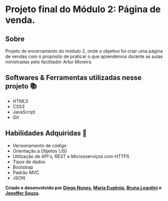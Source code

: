# Projeto final do Módulo 2: Página de venda.


## Sobre
Projeto de encerramento do módulo 2, onde o objetivo foi criar uma página de vendas com o propósito de praticar o que aprendemos durante as aulas ministradas pelo facilitador Artur Moreira.

## Softwares & Ferramentas utilizadas nesse projeto 📚

  * HTML5
  * CSS3
  * JavaScript
  * Git

## Habilidades Adquiridas 📝

  * Versionamento de código
  * Orientação a Objetos (JS)
  * Utilização de API's, REST e Microsserviços com HTTPS
  * Tipos de dados
  * Bootstrap
  * Padrão MVC
  * JSON
  
  **Criado e desenvolvido por [Diego Nunes](https://github.com/DiegoTolotto), [Maria Eugênia](https://github.com/marovitch), [Bruna Leardini](https://github.com/bleardini) e [Jeneffer Souza](https://github.com/JenefferSouza).**